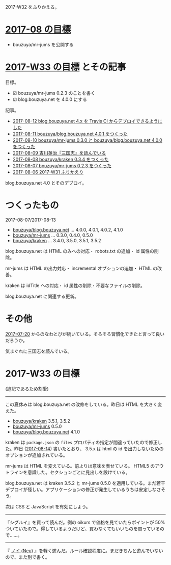 2017-W32 をふりかえる。

# [2017-08 の目標][2017-07-31]

- bouzuya/mr-jums を公開する

# [2017-W33 の目標][2017-07-30] とその記事

目標。

- ☑ bouzuya/mr-jums 0.2.3 のことを書く
- ☑ blog.bouzuya.net を 4.0.0 にする

記事。

- [2017-08-12 blog.bouzuya.net 4.x を Travis CI からデプロイできるようにした][2017-08-12]
- [2017-08-11 bouzuya/blog.bouzuya.net 4.0.1 をつくった][2017-08-11]
- [2017-08-10 bouzuya/mr-jums 0.3.0 と bouzuya/blog.bouzuya.net 4.0.0 をつくった][2017-08-10]
- [2017-08-09 吉川英治『三国志』を読んでいる][2017-08-09]
- [2017-08-08 bouzuya/kraken 0.3.4 をつくった][2017-08-08]
- [2017-08-07 bouzuya/mr-jums 0.2.3 をつくった][2017-08-07]
- [2017-08-06 2017-W31 ふりかえり][2017-08-06]

blog.bouzuya.net 4.0 とそのデプロイ。

# つくったもの

2017-08-07/2017-08-13

- [bouzuya/blog.bouzuya.net][] ... 4.0.0, 4.0.1, 4.0.2, 4.1.0
- [bouzuya/mr-jums][] ... 0.3.0, 0.4.0, 0.5.0
- [bouzuya/kraken][] ... 3.4.0, 3.5.0, 3.5.1, 3.5.2

blog.bouzuya.net は HTML のみへの対応・ robots.txt の追加・ id 属性の削除。

mr-jums は HTML の出力対応・ incremental オプションの追加・ HTML の改善。

kraken は idTitle への対応・ id 属性の削除・不要なファイルの削除。

blog.bouzuya.net に関連する更新。

# その他

[2017-07-20][] からのなわとびが続いている。そろそろ習慣化できたと言って良いだろうか。

気まぐれに三国志を読んでいる。

# 2017-W33 の目標

(追記であるため割愛)

-----

この夏休みは blog.bouzuya.net の改修をしている。昨日は HTML を大きく変えた。

- [bouzuya/kraken][] 3.5.1, 3.5.2
- [bouzuya/mr-jums][] 0.5.0
- [bouzuya/blog.bouzuya.net][] 4.1.0

kraken は `package.json` の `files` プロパティの指定が間違っていたので修正した。昨日 ([2017-08-14][]) 書いたとおり、 3.5.x は html の id を出力しないためのオプションが追加されている。

mr-jums は HTML を変えている。前よりは意味を表せている。 HTML5 のアウトラインを意識した。セクションごとに見出しを設けている。

blog.bouzuya.net は kraken 3.5.2 と mr-jums 0.5.0 を適用している。まだ若干デプロイが怪しい。アプリケーションの修正が発生しているうちは安定しなさそう。

次は CSS と JavaScript を有効にしよう。

-----

『シグルイ』を買って読んだ。例の oikurs で価格を見ていたらポイントが 50% ついていたので。得しているようだけど、買わなくてもいいものを買っているので……。

-----

『 [ノイ (Neu)](https://www.amazon.co.jp/dp/B000NIKC7K) 』を軽く遊んだ。ルール確認程度に。まだきちんと遊んでいないので、また別で書く。

[2017-07-20]: https://blog.bouzuya.net/2017/07/20/
[2017-07-30]: https://blog.bouzuya.net/2017/07/30/
[2017-07-31]: https://blog.bouzuya.net/2017/07/31/
[2017-08-06]: https://blog.bouzuya.net/2017/08/06/
[2017-08-07]: https://blog.bouzuya.net/2017/08/07/
[2017-08-08]: https://blog.bouzuya.net/2017/08/08/
[2017-08-09]: https://blog.bouzuya.net/2017/08/09/
[2017-08-10]: https://blog.bouzuya.net/2017/08/10/
[2017-08-11]: https://blog.bouzuya.net/2017/08/11/
[2017-08-12]: https://blog.bouzuya.net/2017/08/12/
[2017-08-14]: https://blog.bouzuya.net/2017/08/14/
[bouzuya/blog.bouzuya.net]: https://github.com/bouzuya/blog.bouzuya.net
[bouzuya/kraken]: https://github.com/bouzuya/kraken
[bouzuya/mr-jums]: https://github.com/bouzuya/mr-jums
